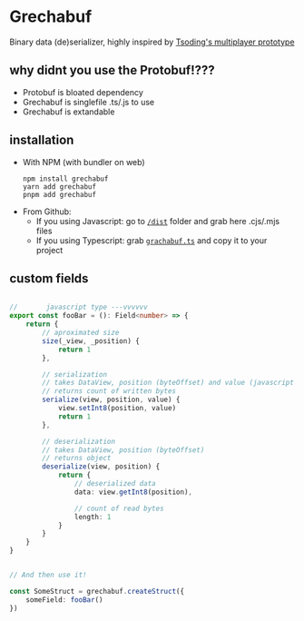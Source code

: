 # Grechabuf

Binary data (de)serializer, highly inspired by [Tsoding's multiplayer prototype](https://github.com/tsoding/multiplayer-game-prototype)

## why didnt you use the Protobuf!???
 - Protobuf is bloated dependency
 - Grechabuf is singlefile .ts/.js to use
 - Grechabuf is extandable

## installation
- With NPM (with bundler on web)
   ```shell
   npm install grechabuf
   yarn add grechabuf
   pnpm add grechabuf
   ```
- From Github:
  - If you using Javascript: go to [`/dist`](./dist/) folder and grab here .cjs/.mjs files
  - If you using Typescript: grab [`grachabuf.ts`](./grechabuf.ts) and copy it to your project

## custom fields
```ts

//       javascript type ---vvvvvv
export const fooBar = (): Field<number> => {
    return {
        // aproximated size
        size(_view, _position) {
            return 1
        },

        // serialization
        // takes DataView, position (byteOffset) and value (javascript value)
        // returns count of written bytes
        serialize(view, position, value) {
            view.setInt8(position, value)
            return 1
        },

        // deserialization
        // takes DataView, position (byteOffset)
        // returns object
        deserialize(view, position) {
            return {
                // deserialized data
                data: view.getInt8(position),

                // count of read bytes
                length: 1
            }
        }
    }
}


// And then use it!

const SomeStruct = grechabuf.createStruct({
    someField: fooBar()
})
```

